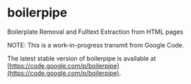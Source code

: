 boilerpipe
==========

Boilerplate Removal and Fulltext Extraction from HTML pages

NOTE: This is a work-in-progress transmit from Google Code.

The latest stable version of boilerpipe is available at [https://code.google.com/p/boilerpipe](https://code.google.com/p/boilerpipe).


